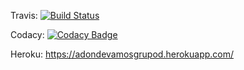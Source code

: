 Travis: [![Build Status](https://travis-ci.org/pdpire/unq-dapp-grupod.svg?branch=master)](https://travis-ci.org/pdpire/unq-dapp-grupod)

Codacy: [![Codacy Badge](https://api.codacy.com/project/badge/Grade/a657dbfcfb6d43b69eb8bf361eb90c69)](https://www.codacy.com/app/derojasjonathan/unq-dapp-grupoD?utm_source=github.com&amp;utm_medium=referral&amp;utm_content=drjm/unq-dapp-grupoD&amp;utm_campaign=Badge_Grade)


Heroku: https://adondevamosgrupod.herokuapp.com/
